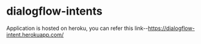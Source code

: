 # dialogflow-intents

Application is hosted on heroku, you can refer this link--https://dialogflow-intent.herokuapp.com/
